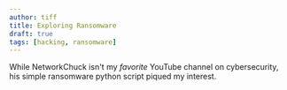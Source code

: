 ```yaml
---
author: tiff
title: Exploring Ransomware
draft: true
tags: [hacking, ransomware]
---
```


While NetworkChuck isn't my *favorite* YouTube channel on cybersecurity, his simple ransomware python script piqued my interest.

<!--truncate-->
